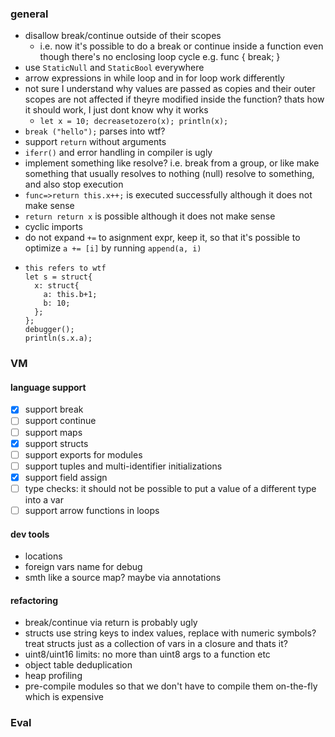 ### general
- disallow break/continue outside of their scopes 
  - i.e. now it's possible to do a break or continue inside a function
    even though there's no enclosing loop cycle
    e.g. func { break; }
- use `StaticNull` and `StaticBool` everywhere
- arrow expressions in while loop and in for loop work differently
- not sure I understand why values are passed as copies and their outer scopes are not affected if theyre modified inside the function? thats how it should work, I just dont know why it works
  - `let x = 10; decreasetozero(x); println(x);`
- `break ("hello");` parses into wtf?
- support `return` without arguments
- `iferr()` and error handling in compiler is ugly
- implement something like resolve? i.e. break from a group, or like make something that usually resolves to nothing (null) resolve to something, and also stop execution
- `func=>return this.x++;` is executed successfully although it does not make sense
- `return return x` is possible although it does not make sense
- cyclic imports
- do not expand `+=` to asignment expr, keep it, so that it's possible to optimize `a += [i]` by running `append(a, i)` 
- ```
  this refers to wtf
  let s = struct{
    x: struct{
      a: this.b+1;
      b: 10;
    };
  };
  debugger();
  println(s.x.a);
  ```

### VM
#### language support
- [x] support break
- [ ] support continue
- [ ] support maps
- [x] support structs
- [ ] support exports for modules
- [ ] support tuples and multi-identifier initializations
- [x] support field assign
- [ ] type checks: it should not be possible to put a value of a different type into a var
- [ ] support arrow functions in loops
#### dev tools
- locations
- foreign vars name for debug
- smth like a source map? maybe via annotations
#### refactoring
- break/continue via return is probably ugly
- structs use string keys to index values, replace with numeric symbols? treat structs just as a collection of vars in a closure and thats it?
- uint8/uint16 limits: no more than uint8 args to a function etc
- object table deduplication
- heap profiling
- pre-compile modules so that we don't have to compile them on-the-fly which is expensive


### Eval